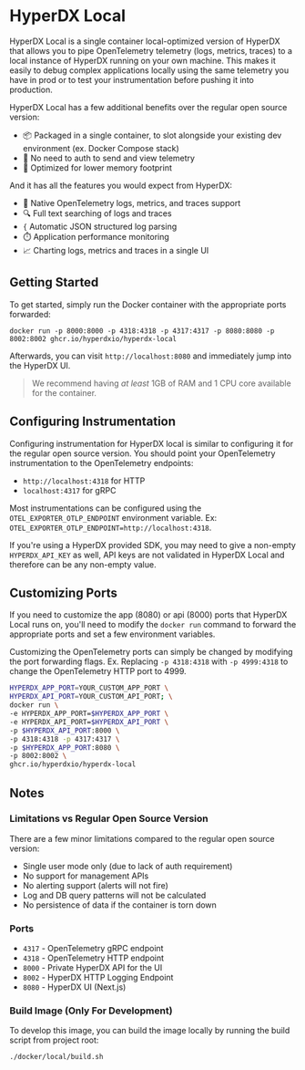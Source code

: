 # HyperDX Local

HyperDX Local is a single container local-optimized version of HyperDX that allows you to pipe OpenTelemetry telemetry (logs, metrics, traces) to a local instance of HyperDX running on your own machine. This makes it easily to debug complex applications locally using the same telemetry you have in prod or to test your instrumentation before pushing it into production.

HyperDX Local has a few additional benefits over the regular open source version:
- 📦 Packaged in a single container, to slot alongside your existing dev environment (ex. Docker Compose stack)
- 🔑 No need to auth to send and view telemetry
- 🐏 Optimized for lower memory footprint

And it has all the features you would expect from HyperDX:
- 🔭 Native OpenTelemetry logs, metrics, and traces support
- 🔍 Full text searching of logs and traces
- `{` Automatic JSON structured log parsing
- ⏱️ Application performance monitoring
- 📈 Charting logs, metrics and traces in a single UI

## Getting Started

To get started, simply run the Docker container with the appropriate ports forwarded:

```
docker run -p 8000:8000 -p 4318:4318 -p 4317:4317 -p 8080:8080 -p 8002:8002 ghcr.io/hyperdxio/hyperdx-local
```

Afterwards, you can visit `http://localhost:8080` and immediately jump into the HyperDX UI.

> We recommend having _at least_ 1GB of RAM and 1 CPU core available for the container.

## Configuring Instrumentation

Configuring instrumentation for HyperDX local is similar to configuring it for the regular open source version. You should point your OpenTelemetry instrumentation to the OpenTelemetry endpoints:

- `http://localhost:4318` for HTTP
- `localhost:4317` for gRPC

Most instrumentations can be configured using the `OTEL_EXPORTER_OTLP_ENDPOINT` environment variable. Ex: `OTEL_EXPORTER_OTLP_ENDPOINT=http://localhost:4318`.

If you're using a HyperDX provided SDK, you may need to give a non-empty `HYPERDX_API_KEY` as well, API keys are not validated in HyperDX Local and therefore can be any non-empty value.

## Customizing Ports

If you need to customize the app (8080) or api (8000) ports that HyperDX Local runs on, you'll need to modify the `docker run` command to forward the appropriate ports and set a few environment variables.

Customizing the OpenTelemetry ports can simply be changed by modifying the port forwarding flags. Ex. Replacing `-p 4318:4318` with `-p 4999:4318` to change the OpenTelemetry HTTP port to 4999.

```bash
HYPERDX_APP_PORT=YOUR_CUSTOM_APP_PORT \
HYPERDX_API_PORT=YOUR_CUSTOM_API_PORT; \
docker run \
-e HYPERDX_APP_PORT=$HYPERDX_APP_PORT \
-e HYPERDX_API_PORT=$HYPERDX_API_PORT \
-p $HYPERDX_API_PORT:8000 \
-p 4318:4318 -p 4317:4317 \
-p $HYPERDX_APP_PORT:8080 \
-p 8002:8002 \
ghcr.io/hyperdxio/hyperdx-local
```

## Notes

### Limitations vs Regular Open Source Version

There are a few minor limitations compared to the regular open source version:
- Single user mode only (due to lack of auth requirement)
- No support for management APIs
- No alerting support (alerts will not fire)
- Log and DB query patterns will not be calculated
- No persistence of data if the container is torn down 

### Ports

- `4317` - OpenTelemetry gRPC endpoint
- `4318` - OpenTelemetry HTTP endpoint
- `8000` - Private HyperDX API for the UI
- `8002` - HyperDX HTTP Logging Endpoint
- `8080` - HyperDX UI (Next.js)

### Build Image (Only For Development)

To develop this image, you can build the image locally by running the build script from project root:

```
./docker/local/build.sh
```
